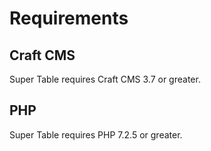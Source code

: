 # Requirements

## Craft CMS
Super Table requires Craft CMS 3.7 or greater.

## PHP
Super Table requires PHP 7.2.5 or greater.
